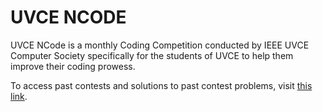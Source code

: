# UVCE NCODE

UVCE NCode is a monthly Coding Competition conducted by IEEE UVCE Computer Society specifically 
for the students of UVCE to help them improve their coding prowess.

To access past contests and solutions to past contest problems,
visit [this link](https://ieee-uvce-cs.github.io/ncode/).


